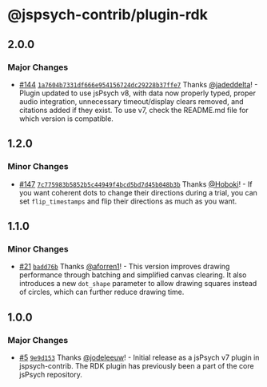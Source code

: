 # @jspsych-contrib/plugin-rdk

## 2.0.0

### Major Changes

- [#144](https://github.com/jspsych/jspsych-contrib/pull/144) [`1a7604b7331df666e954156724dc29228b37ffe7`](https://github.com/jspsych/jspsych-contrib/commit/1a7604b7331df666e954156724dc29228b37ffe7) Thanks [@jadeddelta](https://github.com/jadeddelta)! - Plugin updated to use jsPsych v8, with data now properly typed, proper audio integration, unnecessary timeout/display clears removed, and citations added if they exist. To use v7, check the README.md file for which version is compatible.

## 1.2.0

### Minor Changes

- [#147](https://github.com/jspsych/jspsych-contrib/pull/147) [`7c775983b5852b5c44949f4bcd5bd7d45b048b3b`](https://github.com/jspsych/jspsych-contrib/commit/7c775983b5852b5c44949f4bcd5bd7d45b048b3b) Thanks [@Hoboki](https://github.com/Hoboki)! - If you want coherent dots to change their directions during a trial, you can set `flip_timestamps` and flip their directions as much as you want.

## 1.1.0

### Minor Changes

- [#21](https://github.com/jspsych/jspsych-contrib/pull/21) [`badd76b`](https://github.com/jspsych/jspsych-contrib/commit/badd76b12c81e17cf9b2d988db415b3028f68f61) Thanks [@aforren1](https://github.com/aforren1)! - This version improves drawing performance through batching and simplified canvas clearing. It also introduces a new `dot_shape` parameter to allow drawing squares instead of circles, which can further reduce drawing time.

## 1.0.0

### Major Changes

- [#5](https://github.com/jspsych/jspsych-contrib/pull/5) [`9e9d153`](https://github.com/jspsych/jspsych-contrib/commit/9e9d153141bd823498b19419aedc5a94921939dd) Thanks [@jodeleeuw](https://github.com/jodeleeuw)! - Initial release as a jsPsych v7 plugin in jspsych-contrib. The RDK plugin has previously been a part of the core jsPsych repository.
